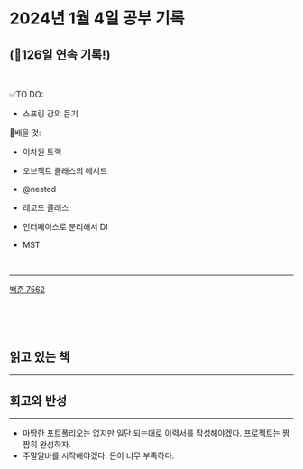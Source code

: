 # 2024년 1월 4일 공부 기록 
## (🚀126일 연속 기록!)

<br>

✅TO DO: 

- 스프링 강의 듣기

💭배울 것:

- 이차원 트랙
- 오브젝트 클래스의 메서드
- @nested
- 레코드 클래스
- 인터페이스로 분리해서 DI


- MST

<br>

---

[백준 7562](..%2F..%2F..%2FAlgorithm%2FSolvedProblem%2FDFS%26BFS%2FBFS%2F7562%2F7562.md)


<br><br><br>

## 읽고 있는 책

---





## 회고와 반성

---

- 마땅한 포트폴리오는 없지만 일단 되는대로 이력서를 작성해야겠다. 프로젝트는 짬짬히 완성하자.
- 주말알바를 시작해야겠다. 돈이 너무 부족하다.